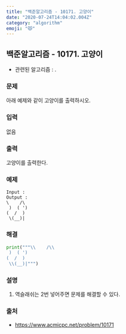 ```yaml
---
title: "백준알고리즘 - 10171. 고양이"
date: "2020-07-24T14:04:02.004Z"
category: "algorithm"
emoji: "😾"
---
```


## 백준알고리즘 - 10171. 고양이

- 관련된 알고리즘 : .

### 문제

아래 예제와 같이 고양이를 출력하시오.

### 입력

없음

### 출력

고양이를 출력한다.

### 예제

```
Input : 
Output : 
\    /\
 )  ( ')
(  /  )
 \(__)|
```

### 해결

```python
print("""\\    /\\
 )  ( ')
(  /  )
 \\(__)|""")
```

### 설명

1. 역슬래쉬는 2번 넣어주면 문제를 해결할 수 있다.

### 출처

- https://www.acmicpc.net/problem/10171
